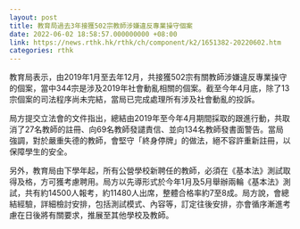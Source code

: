```yaml
---
layout: post
title: 教育局過去3年接獲502宗教師涉嫌違反專業操守個案
date: 2022-06-02 18:58:57.000000000 +08:00
link: https://news.rthk.hk/rthk/ch/component/k2/1651382-20220602.htm
categories: rthk
---
```


教育局表示，由2019年1月至去年12月，共接獲502宗有關教師涉嫌違反專業操守的個案，當中344宗是涉及2019年社會動亂相關的個案。截至今年4月底，除了13宗個案的司法程序尚未完結，當局已完成處理所有涉及社會動亂的投訴。

局方提交立法會的文件指出，總結由2019年至今年4月期間採取的跟進行動，共取消了27名教師的註冊、向69名教師發譴責信、並向134名教師發書面警告。當局強調，對於嚴重失德的教師，會堅守「終身停牌」的做法，絕不容許重新註冊，以保障學生的安全。

另外，教育局由下學年起，所有公營學校新聘任的教師，必須在《基本法》測試取得及格，方可獲考慮聘用。局方以先導形式於今年1月及5月舉辦兩輪《基本法》測試，共有約14500人報考，約11480人出席，整體合格率約7至8成。局方說，會總結經驗，詳細檢討安排，包括測試模式、內容等，訂定往後安排，亦會循序漸進考慮在日後將有關要求，推展至其他學校及教師。
